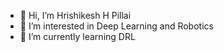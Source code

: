 - 👋 Hi, I’m Hrishikesh H Pillai
- 👀 I’m interested in Deep Learning and Robotics
- 🌱 I’m currently learning DRL

<!---
hrishilabs/hrishilabs is a ✨ special ✨ repository because its `README.md` (this file) appears on your GitHub profile.
You can click the Preview link to take a look at your changes.
--->
